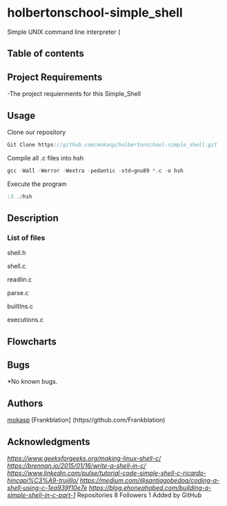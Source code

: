 # holbertonschool-simple_shell
Simple UNIX command line interpreter (

## Table of contents


## Project Requirements
  -The project requierments for this Simple_Shell 

## Usage

Clone our repository
```c
Git Clone https://github.com/mokasp/holbertonschool-simple_shell.git
```
Compile all .c files into hsh
```c
gcc -Wall -Werror -Wextra -pedantic -std=gnu89 *.c -o hsh
```
Execute the program
```c
:3 ./hsh
```
## Description
  
### List of files
 
 shell.h

 shell.c

 readlin.c

 parse.c

 builtIns.c

 executions.c
 
## Flowcharts

## Bugs
  *No known bugs.
## Authors ##
[mokasp](https://github.com/mokasp)
[Frankblation] (https//github.com/Frankblation)

## Acknowledgments
*https://www.geeksforgeeks.org/making-linux-shell-c/*
*https://brennan.io/2015/01/16/write-a-shell-in-c/*
*https://www.linkedin.com/pulse/tutorial-code-simple-shell-c-ricardo-hincapi%C3%A9-trujillo/*
*https://medium.com/@santiagobedoa/coding-a-shell-using-c-1ea939f10e7e*
*https://blog.ehoneahobed.com/building-a-simple-shell-in-c-part-1*
Repositories
8
Followers
1
Added by GitHub
